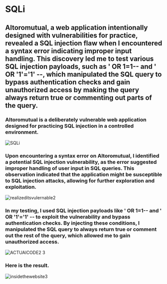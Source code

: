 # SQLi

## Altoromutual, a web application intentionally designed with vulnerabilities for practice, revealed a SQL injection flaw when I encountered a syntax error indicating improper input handling. This discovery led me to test various SQL injection payloads, such as ' OR 1=1-- and ' OR '1'='1' --, which manipulated the SQL query to bypass authentication checks and gain unauthorized access by making the query always return true or commenting out parts of the query.

### Altoromutual is a deliberately vulnerable web application designed for practicing SQL injection in a controlled environment.
![SQLi](https://github.com/user-attachments/assets/47d1c5a7-3c2a-4951-9c05-ed870c6485c7)

### Upon encountering a syntax error on Altoromutual, I identified a potential SQL injection vulnerability, as the error suggested improper handling of user input in SQL queries. This observation indicated that the application might be susceptible to SQL injection attacks, allowing for further exploration and exploitation.
![realizeditsvulernable2](https://github.com/user-attachments/assets/b48657b5-44b5-45a2-aff1-26dcf721aaa9)

### In my testing, I used SQL injection payloads like ' OR 1=1-- and ' OR '1'='1' -- to exploit the vulnerability and bypass authentication checks. By injecting these conditions, I manipulated the SQL query to always return true or comment out the rest of the query, which allowed me to gain unauthorized access.
![ACTUAlCODE2 3](https://github.com/user-attachments/assets/bd470ce1-ca3a-42b9-a4d3-399090768e6b)

### Here is the result.
![insidethewebsite3](https://github.com/user-attachments/assets/8b40cc3c-e8ca-46d5-a8c6-0caef4b5eda2)
